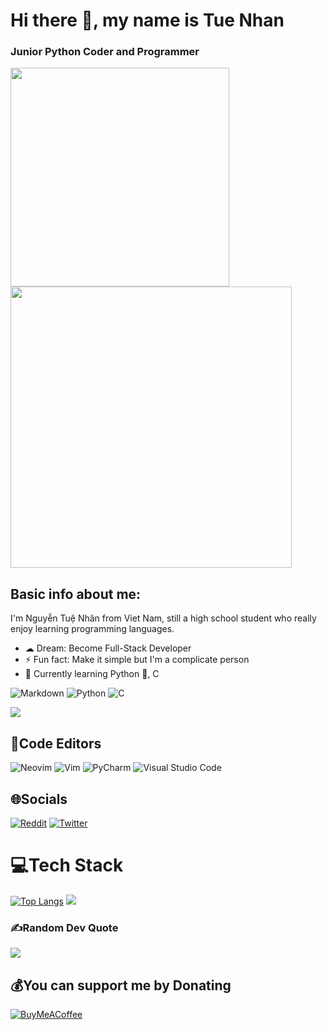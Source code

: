 # Hi there 👋, my name is Tue Nhan
### Junior Python Coder and Programmer
<img src="https://github.com/iamverysimp1e/iamverysimp1e/blob/main/-%20Find%20%26%20Share%20on%20GIPHY.gif" width="350" />  <img src="https://github.com/iamverysimp1e/iamverysimp1e/blob/main/giph2y.gif" width='450' allign='right' /> 

## Basic info about me:

I'm Nguyễn Tuệ Nhân from Viet Nam, still a high school student who really enjoy learning programming languages.

- ☁  Dream: Become Full-Stack Developer
- ⚡ Fun fact: Make it simple but I'm a complicate person
- 🌱 Currently learning Python 🐍, C 

![Markdown](https://img.shields.io/badge/markdown-%23000000.svg?style=for-the-badge&logo=markdown&logoColor=white) 
![Python](https://img.shields.io/badge/python-3670A0?style=for-the-badge&logo=python&logoColor=ffdd54)
![C](https://img.shields.io/badge/c-%2300599C.svg?style=for-the-badge&logo=c&logoColor=white)

[![](https://visitcount.itsvg.in/api?id=iamverysimp1e&icon=2&color=0)](https://visitcount.itsvg.in)

## 📝Code Editors
![Neovim](https://img.shields.io/badge/NeoVim-%2357A143.svg?&style=for-the-badge&logo=neovim&logoColor=white)
![Vim](https://img.shields.io/badge/VIM-%2311AB00.svg?style=for-the-badge&logo=vim&logoColor=white)
![PyCharm](https://img.shields.io/badge/pycharm-143?style=for-the-badge&logo=pycharm&logoColor=black&color=black&labelColor=green)
![Visual Studio Code](https://img.shields.io/badge/Visual%20Studio%20Code-0078d7.svg?style=for-the-badge&logo=visual-studio-code&logoColor=white)
## 🌐Socials
[![Reddit](https://img.shields.io/badge/Reddit-%23FF4500.svg?logo=Reddit&logoColor=white)](https://reddit.com/user/Mr_S1mpleman) [![Twitter](https://img.shields.io/badge/Twitter-%231DA1F2.svg?logo=Twitter&logoColor=white)](https://twitter.com/S1mpleIam) 

# 💻Tech Stack


[![Top Langs](https://github-readme-stats.vercel.app/api/top-langs/?username=iamverysimp1e&layout=compact&theme=solarized-dark&hide_border=false)](https://github.com/anuraghazra/github-readme-stats)  ![](https://github-readme-stats.vercel.app/api?username=iamverysimp1e&theme=solarized-dark&hide_border=false&include_all_commits=false&count_private=false)<br/>

### ✍️Random Dev Quote
![](https://quotes-github-readme.vercel.app/api?type=horizontal&theme=tokyonight)

## 💰You can support me by Donating
  [![BuyMeACoffee](https://img.shields.io/badge/Buy%20Me%20a%20Coffee-ffdd00?style=for-the-badge&logo=buy-me-a-coffee&logoColor=black)](https://buymeacoffee.com/tue.nhan) 

